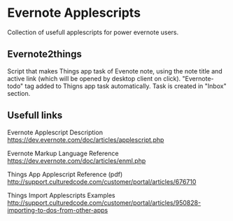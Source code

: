 # Evernote Applescripts

Collection of usefull applescripts for power evernote users.

## Evernote2things

Script that makes Things app task of Evenote note, using the note title and active link (which will be opened by desktop client on click).
"Evernote-todo" tag added to Thigns app task automatically. Task is created in "Inbox" section.

## Usefull links

Evernote Applescript Description
https://dev.evernote.com/doc/articles/applescript.php

Evernote Markup Language Reference
https://dev.evernote.com/doc/articles/enml.php

Things App Applescript Reference (pdf)
http://support.culturedcode.com/customer/portal/articles/676710

Things Import Applescripts Examples
http://support.culturedcode.com/customer/portal/articles/950828-importing-to-dos-from-other-apps

